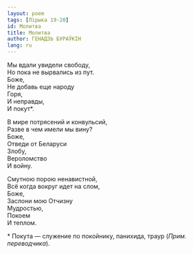 ```yaml
---
layout: poem
tags: [Лірыка 19-20]
id: Молитва
title: Молитва
author: ГЕНАДЗЬ БУРАЎКІН
lang: ru
---
```



Мы вдали увидели свободу,  
Но пока не вырвались из пут.  
Боже,  
Не добавь еще народу  
Горя,  
И неправды,  
И покут\*.

В мире потрясений и конвульсий,  
Разве в чем имели мы вину?  
Боже,  
Отведи от Беларуси  
Злобу,  
Вероломство  
И войну.  

Смутною порою ненавистной,  
Всё когда вокруг идет на слом,  
Боже,  
Заслони мою Отчизну  
Мудростью,  
Покоем  
И теплом.  

\* Покута — служение по покойнику, панихида, траур (*Прим. переводчика*).

